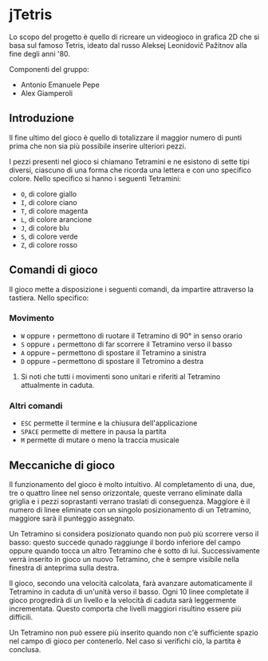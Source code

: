 # jTetris

Lo scopo del progetto è quello di ricreare un videogioco in grafica 2D che si basa sul famoso Tetris, ideato dal russo Aleksej Leonidovič Pažitnov alla fine degli anni '80.

Componenti del gruppo:
- Antonio Emanuele Pepe
- Alex Giamperoli

## Introduzione
Il fine ultimo del gioco è quello di totalizzare il maggior numero di punti prima che non sia più possibile inserire ulteriori pezzi.

I pezzi presenti nel gioco si chiamano Tetramini e ne esistono di sette tipi diversi, ciascuno di una forma che ricorda una lettera e con uno specifico colore. Nello specifico si hanno i seguenti Tetramini:

- `O`, di colore giallo
- `I`, di colore ciano
- `T`, di colore magenta
- `L`, di colore arancione
- `J`, di colore blu
- `S`, di colore verde
- `Z`, di colore rosso

## Comandi di gioco
Il gioco mette a disposizione i seguenti comandi, da impartire attraverso la tastiera. Nello specifico:

### Movimento
- `W` oppure `↑` permettono di ruotare il Tetramino di 90° in senso orario
- `S` oppure `↓` permettono di far scorrere il Tetramino verso il basso
- `A` oppure `←` permettono di spostare il Tetramino a sinistra
- `D` oppure `→` permettono di spostare il Tetromino a destra

1. Si noti che tutti i movimenti sono unitari e riferiti al Tetramino attualmente in caduta.

### Altri comandi
- `ESC` permette il termine e la chiusura dell'applicazione
- `SPACE` permette di mettere in pausa la partita
- `M` permette di mutare o meno la traccia musicale

## Meccaniche di gioco
Il funzionamento del gioco è molto intuitivo. Al completamento di una, due, tre o quattro linee nel senso orizzontale, queste verrano eliminate dalla griglia e i pezzi soprastanti verrano traslati di conseguenza. Maggiore è il numero di linee eliminate con un singolo posizionamento di un Tetramino, maggiore sarà il punteggio assegnato.

Un Tetramino si considera posizionato quando non può più scorrere verso il basso: questo succede qunado raggiunge il bordo inferiore del campo oppure quando tocca un altro Tetramino che è sotto di lui. Successivamente verrà inserito in gioco un nuovo Tetramino, che è sempre visibile nella finestra di anteprima sulla destra.

Il gioco, secondo una velocità calcolata, farà avanzare automaticamente il Tetramino in caduta di un'unità verso il basso. Ogni 10 linee completate il gioco progredirà di un livello e la velocità di caduta sarà leggermente incrementata. Questo comporta che livelli maggiori risultino essere più difficili.

Un Tetramino non può essere più inserito quando non c'è sufficiente spazio nel campo di gioco per contenerlo. Nel caso si verifichi ciò, la partita è conclusa.
